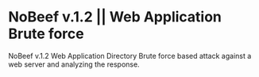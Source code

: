# NoBeef v.1.2 || Web Application Brute force
NoBeef v.1.2
Web Application Directory Brute force based attack against a web server and analyzing the response.
